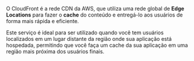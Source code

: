O CloudFront é a rede CDN da AWS, que utiliza uma rede global de **Edge Locations** para fazer o **cache** do conteúdo e entregá-lo aos usuários de forma mais rápida e eficiente.

Este serviço é ideal para ser utilizado quando você tem usuários localizados em um lugar distante da região onde sua aplicação está hospedada, permitindo que você faça um cache da sua aplicação em uma região mais próxima dos usuários finais.
